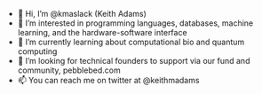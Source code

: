 - 👋 Hi, I’m @kmaslack (Keith Adams)
- 👀 I’m interested in programming languages, databases, machine learning, and the hardware-software interface
- 🌱 I’m currently learning about computational bio and quantum computing
- 💞️ I’m looking for technical founders to support via our fund and community, pebblebed.com
- 📫 You can reach me on twitter at @keithmadams

<!---
kmaslack/kmaslack is a ✨ special ✨ repository because its `README.md` (this file) appears on your GitHub profile.
You can click the Preview link to take a look at your changes.
--->
